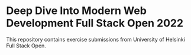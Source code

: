 # Deep Dive Into Modern Web Development Full Stack Open 2022 

This repository contains exercise submissions from University of Helsinki Full Stack Open.

